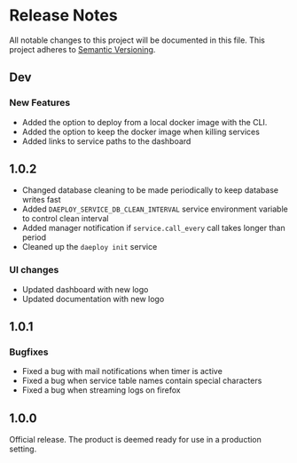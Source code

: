 # Release Notes

All notable changes to this project will be documented in this file. This project adheres to [Semantic Versioning](https://semver.org/).

## Dev

### New Features

- Added the option to deploy from a local docker image with the CLI.
- Added the option to keep the docker image when killing services
- Added links to service paths to the dashboard

## 1.0.2

- Changed database cleaning to be made periodically to keep database writes fast
- Added `DAEPLOY_SERVICE_DB_CLEAN_INTERVAL` service environment variable to control clean interval
- Added manager notification if `service.call_every` call takes longer than period
- Cleaned up the `daeploy init` service

### UI changes

- Updated dashboard with new logo
- Updated documentation with new logo

## 1.0.1

### Bugfixes

- Fixed a bug with mail notifications when timer is active
- Fixed a bug when service table names contain special characters
- Fixed a bug when streaming logs on firefox

## 1.0.0

Official release. The product is deemed ready for use in a production setting.
